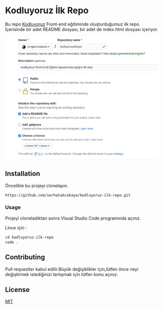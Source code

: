 # Kodluyoruz İlk Repo

Bu repo [Kodluyoruz](https://kodluyoruz.org/) Front-end eğitiminde oluşturduğumuz ilk repo. İçerisinde bir adet README dosyası, bir adet de index.html dosyası içeriyor.

![github.com/serhatakcakaya](./img/github.png)

## Installation

Öncelikle bu projeyi clonelayın.

```
https://github.com/serhatakcakaya/kodluyoruz-ilk-repo.git

```

### Usage

Projeyi cloneladıktan sonra Visual Studio Code programında açınız.

Linux için :

```
cd kodluyoruz-ilk-repo
code .

```

## Contributing

Pull requestler kabul edilir.Büyük değişiklikler için,lütfen önce neyi değiştirmek istediğinizi tartışmak için lütfen konu açınız.

## License

[MIT](https://github.com/)

